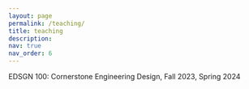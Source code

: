 ```yaml
---
layout: page
permalink: /teaching/
title: teaching
description: 
nav: true
nav_order: 6
---
```


EDSGN 100: Cornerstone Engineering Design, Fall 2023, Spring 2024
